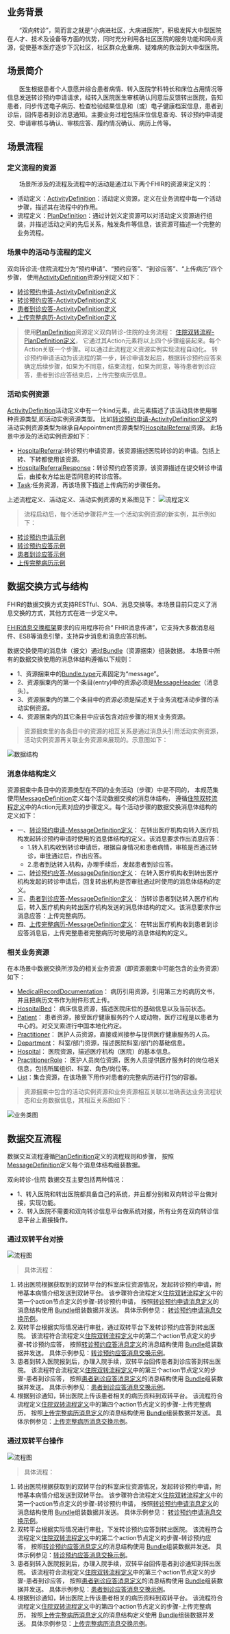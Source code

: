 ## 业务背景

&emsp;&emsp;“双向转诊”，简而言之就是“小病进社区，大病进医院”，积极发挥大中型医院在人才、技术及设备等方面的优势，同时充分利用各社区医院的服务功能和网点资源，促使基本医疗逐步下沉社区，社区群众危重病、疑难病的救治到大中型医院。

## 场景简介

&emsp;&emsp;医生根据患者个人意愿并综合患者病情、转入医院学科特长和床位占用情况等信息发送转诊预约申请请求，经转入医院医生审核确认同意后反馈转出医院，告知患者，同步传送电子病历、检查检验结果信息和（或）电子健康档案信息，患者到诊后，回传患者到诊消息通知。主要业务过程包括床位信息查询、转诊预约申请提交、申请审核与确认、审核应答、履约情况确认、病历上传等。

## 场景流程

### 定义流程的资源

&emsp;&emsp;场景所涉及的流程及流程中的活动是通过以下两个FHIR的资源来定义的：

- 活动定义：[ActivityDefinition](http://www.hl7fhir.cn/R4/activitydefinition.html)：活动定义资源，定义在业务流程中每一个活动步骤，描述其在流程中的作用。
- 流程定义：[PlanDefinition](http://www.hl7fhir.cn/R4/plandefinition.html)：通过计划义定资源可以对活动定义资源进行组装，并描述活动之间的先后关系，触发条件等信息，该资源可描述一个完整的业务流程。


### 场景中的活动与流程的定义
  
 双向转诊流-住院流程分为“预约申请”、“预约应答”、“到诊应答”、“上传病历”四个步骤，
使用[ActivityDefinition](http://www.hl7fhir.cn/R4/activitydefinition.html)资源分别定义如下：

- [转诊预约申请-ActivityDefinition定义](ActivityDefinition-ActivityDefinition-application-for-referral-appointment.html)
- [转诊预约应答-ActivityDefinition定义](ActivityDefinition-ActivityDefinition-application-for-referral-appointment-response.html)
- [患者到诊应答-ActivityDefinition定义](ActivityDefinition-ActivityDefinition-patient-arrive-response.html)
- [上传完整病历-ActivityDefinition定义](ActivityDefinition-ActivityDefinition-medical-records-submitted.html)

> 使用[PlanDefinition](http://www.hl7fhir.cn/R4/plandefinition.html)资源定义双向转诊-住院的业务流程：
[住院双转流程-PlanDefinition定义](PlanDefinition-PlanDefinition-hospital-referral.html)，
它通过其Action元素将以上四个步骤组装起来。每个Action关联一个步骤。可以通过此流程定义资源实例实现流程自动化。
转诊预约申请活动为该流程的第一步，转诊申请发起后，根据转诊预约应答来确定后续步骤，如果为不同意，结束流程，如果为同意，等待患者到诊应答，患者到诊应答结束后，上传完整病历信息。

### 活动实例资源
 [ActivityDefinition](http://www.hl7fhir.cn/R4/activitydefinition.html)活动定义中有一个kind元素，此元素描述了该活动具体使用哪种资源类型,即活动实例资源类型。
比如[转诊预约申请-ActivityDefinition定义](ActivityDefinition-ActivityDefinition-application-for-referral-appointment.html)的活动实例资源类型为继承自Appointment资源类型的[HospitalReferral](StructureDefinition-hospital-referral.html)资源。
此场景中涉及的活动实例资源如下：

- [HospitalReferral](StructureDefinition-hospital-referral.html):转诊预约申请资源，该资源描述医院转诊的的申请。包括上转、下转都使用该资源。
- [HospitalReferralResponse](StructureDefinition-hospital-referral-response.html)：转诊预约应答资源，该资源描述在提交转诊申请后，由接收方给出是否同意的转诊应答。
- [Task](http://www.hl7fhir.cn/R4/task.html):任务资源，再该场景下描述上传病历的步骤任务。

上述流程定义、活动定义、活动实例资源的关系图见下：
![流程定义](PlanDefinition-ActivityDefinition-Task-Relationship.png)


> 流程启动后，每个活动步骤将产生一个活动实例资源的新实例，其示例如下：

- [转诊预约申请示例](Appointment-HospitalReferral-example.html)
- [转诊预约应答示例](AppointmentResponse-HospitalReferralResponse-example.html)
- [患者到诊应答示例](AppointmentResponse-PatientArriveResponse-example.html)
- [上传完整病历示例](Task-Medical-records-submitted-example.html)



## 数据交换方式与结构

FHIR的数据交换方式支持RESTful、SOA、消息交换等。本场景目前只定义了消息交换的方式，其他方式在进一步定义中。

[FHIR消息交换框架](http://www.hl7fhir.cn/R4/messaging.html)要求的应用程序符合“ FHIR消息传递”，它支持大多数消息组件、ESB等消息引擎，支持异步消息和消息应答机制。

数据交换使用的消息体（报文）通过[Bundle](http://www.hl7fhir.cn/R4/bundle.html)（资源捆束）组装数据。
本场景中所有的数据交换使用的消息体结构遵循以下规则：

- 1、资源捆束中的[Bundle.type](http://www.hl7fhir.cn/R4/bundle-definitions.html#Bundle.type)元素固定为“message”。
- 2、资源捆束内的第一个条目(entry)中的资源必须是[MessageHeader](http://www.hl7fhir.cn/R4/messageheader.html)（消息头）。
- 3、资源捆束内的第二个条目中的资源必须是描述关于业务流程活动步骤的活动实例资源。
- 4、资源捆束内的其它条目中应该包含对应步骤的相关业务资源。

> 资源捆束里的各条目中的资源的相互关系是通过消息头引用活动实例资源，活动实例资源再关联业务资源来展现的。示意图如下：

![数据结构](structure-bundle.png)

### 消息体结构定义
资源捆束中条目中的资源类型在不同的业务活动（步骤）中是不同的，
本规范集使用[MessageDefinition](http://www.hl7fhir.cn/R4/messagedefinition.html)定义每个活动数据交换的消息体结构，
遵循[住院双转流程定义](PlanDefinition-PlanDefinition-hospital-referral.html)中的Action元素对应的步骤定义。每个活动步骤的数据交换消息体结构的定义如下：

- 一、[转诊预约申请-MessageDefinition定义](MessageDefinition-MessageDefinition-hospital-referral.html)：
在转出医疗机构向转入医疗机构发起转诊预约申请时使用的消息体结构的定义。该消息要求作出消息应答：
	- 1.转入机构收到转诊申请后，根据自身情况和患者病情，审核是否通过转诊，审批通过后，作出应答。
	- 2.患者到达转入机构，办理手续后，发起患者到诊应答。
- 二、[转诊预约应答-MessageDefinition定义](MessageDefinition-MessageDefinition-hospital-referral-response.html)：
在转入医疗机构收到转出医疗机构发起的转诊申请后，回复转出机构是否审批通过时使用的消息体结构的定义。
- 三、[患者到诊应答-MessageDefinition定义](MessageDefinition-MessageDefinition-patient-arrive-response.html)：
当转诊患者到达转入医疗机构后，转入医疗机构向转出医疗机构发送的消息体结构的定义。该消息要求作出消息应答：上传完整病历。
- 四、[上传完整病历-MessageDefinition定义](MessageDefinition-MessageDefinition-medical-records-submitted.html)：
在转出医疗机构收到患者到诊应答消息后，上传完整患者完整病历时使用的消息体结构的定义。

### 相关业务资源  

在本场景中数据交换所涉及的相关业务资源（即资源捆束中可能包含的业务资源）如下：

- [MedicalRecordDocumentation](https://build.fhir.org/ig/HL7China/CN-CORE-R4/StructureDefinition-medical-record-documentation.html)：
病历引用资源，引用第三方的病历文书，并且把病历文书作为附件形式上传。
- [HospitalBed](https://build.fhir.org/ig/HL7China/CN-CORE-R4/StructureDefinition-hospital-bed.html)：
病床信息资源，描述医院床位的基础信息以及当前状态。
- [Patient](https://build.fhir.org/ig/HL7China/CN-CORE-R4/StructureDefinition-Patient.html)：
患者资源，接受医疗健康服务的个人或动物，医疗过程是以患者为中心的。对交叉索进行中国本地化约定。
- [Practitioner](https://build.fhir.org/ig/HL7China/CN-CORE-R4/StructureDefinition-Practitioner.html)：
医护人员资源，直接或间接参与提供医疗健康服务的人员。
- [Department](https://build.fhir.org/ig/HL7China/CN-CORE-R4/StructureDefinition-Department.html)：
科室/部门资源，描述医院科室/部门的基础信息。
- [Hospital](https://build.fhir.org/ig/HL7China/CN-CORE-R4/StructureDefinition-Hospital.html)：
医院资源，描述医疗机构（医院）的基本信息。
- [PractitionerRole](https://build.fhir.org/ig/HL7China/CN-CORE-R4/StructureDefinition-PractitionerRole.html)：
医护人员岗位资源，医务人员提供医疗服务时的岗位相关信息，包括所属组织、科室、角色/岗位等。
- [List](http://www.hl7fhir.cn/R4/list.html)：集合资源，在该场景下用作对患者的完整病历进行打包的容器。

> 资源捆束中包含的活动实例资源和业务资源相互关联以准确表达业务流程状态和业务数据信息，其相互关系图如下：
  
![业务类图](Class.png)

## 数据交互流程

数据交互流程遵循[PlanDefinition](http://www.hl7fhir.cn/R4/plandefinition.html)定义的流程规则和步骤，
按照[MessageDefinition](http://www.hl7fhir.cn/R4/messagedefinition.html)定义每个消息体结构组装数据。

双向转诊-住院 数据交互主要包括两种情况：

- 1、转入医院和转出医院都具备自己的系统，并且都分别和双向转诊平台做对接，实现功能。
- 2、转入医院不需要和双向转诊信息平台做系统对接，所有业务在双向转诊信息平台上直接操作。
  
### 通过双转平台对接

![流程图](sequence-platform.png)
  
> 具体流程：

1. 转出医院根据获取到的双转平台的科室床位资源情况，发起转诊预约申请，附带基本病情介绍发送到双转平台。
该步骤符合流程定义[住院双转流程定义](PlanDefinition-PlanDefinition-hospital-referral.html)中的第一个action节点定义的步骤-转诊预约申请，
按照[转诊预约申请消息定义](MessageDefinition-MessageDefinition-hospital-referral.html)的消息结构使用
[Bundle](http://www.hl7fhir.cn/R4/bundle.html)组装数据并发送。
具体示例参见： [转诊预约申请消息交换示例](Bundle-Bundle-hospital-referral-example.html)。
2. 双转平台根据实际情况进行审批，通过双转平台下发转诊预约应答到转出医院。
该流程符合流程定义[住院双转流程定义](PlanDefinition-PlanDefinition-hospital-referral.html)中的第二个action节点定义的步骤-转诊预约应答，
按照[转诊预约应答消息定义](MessageDefinition-MessageDefinition-hospital-referral-response.html)的消息结构使用
[Bundle](http://www.hl7fhir.cn/R4/bundle.html)组装数据并发送。
具体示例参见：[转诊预约应答消息交换示例](Bundle-Bundle-hospital-referral-response-example.html)。
3. 患者到转入医院报到后，办理入院手续，双转平台回传患者到诊应答到转出医院。
该流程符合流程定义[住院双转流程定义](PlanDefinition-PlanDefinition-hospital-referral.html)中的第三个action节点定义的步骤-患者到诊应答，
按照[患者到诊应答消息定义](MessageDefinition-MessageDefinition-patient-arrive-response.html)的消息结构使用
[Bundle](http://www.hl7fhir.cn/R4/bundle.html)组装数据并发送。
具体示例参见：[患者到诊应答消息交换示例](Bundle-Bundle-patient-arrive-response-example.html)。
4. 根据到诊通知，转出医院上传该患者相关的病历资料到双转平台。
该流程符合流程定义[住院双转流程定义](PlanDefinition-PlanDefinition-hospital-referral.html)中的第四个action节点定义的步骤-上传完整病历，
按照[上传完整病历消息定义](MessageDefinition-MessageDefinition-medical-records-submitted.html)的消息结构使用
[Bundle](http://www.hl7fhir.cn/R4/bundle.html)组装数据并发送。
具体示例参见：[上传完整病历消息交换示例](Bundle-Bundle-medical-records-submitted-example.html)。

### 通过双转平台操作

![流程图](sequence.png)
  
> 具体流程：

1. 转出医院根据获取到的双转平台的科室床位资源情况，发起转诊预约申请，附带基本病情介绍发送到双转平台。
该步骤符合流程定义[住院双转流程定义](PlanDefinition-PlanDefinition-hospital-referral.html)中的第一个action节点定义的步骤-转诊预约申请，
按照[转诊预约申请消息定义](MessageDefinition-MessageDefinition-hospital-referral.html)的消息结构使用
[Bundle](http://www.hl7fhir.cn/R4/bundle.html)组装数据并发送。
具体示例参见： [转诊预约申请消息交换示例](Bundle-Bundle-hospital-referral-example.html)。
2. 双转平台根据实际情况进行审批，下发转诊预约应答到转出医院。
该流程符合流程定义[住院双转流程定义](PlanDefinition-PlanDefinition-hospital-referral.html)中的第二个action节点定义的步骤-转诊预约应答，
按照[转诊预约应答消息定义](MessageDefinition-MessageDefinition-hospital-referral-response.html)的消息结构使用
[Bundle](http://www.hl7fhir.cn/R4/bundle.html)组装数据并发送。
具体示例参见：[转诊预约应答消息交换示例](Bundle-Bundle-hospital-referral-response-example.html)。
3. 患者到转入医院报到后，办理入院手续，双转平台回传患者到诊通知到转出医院。
该流程符合流程定义[住院双转流程定义](PlanDefinition-PlanDefinition-hospital-referral.html)中的第三个action节点定义的步骤-患者到诊应答，
按照[患者到诊应答消息定义](MessageDefinition-MessageDefinition-patient-arrive-response.html)的消息结构使用
[Bundle](http://www.hl7fhir.cn/R4/bundle.html)组装数据并发送。
具体示例参见：[患者到诊应答消息交换示例](Bundle-Bundle-patient-arrive-response-example.html)。
4. 根据到诊通知，转出医院上传该患者相关的病历资料到双转平台。
该流程符合流程定义[住院双转流程定义](PlanDefinition-PlanDefinition-hospital-referral.html)中的第四个action节点定义的步骤-上传完整病历，
按照[上传完整病历消息定义](MessageDefinition-MessageDefinition-medical-records-submitted.html)的消息结构定义使用
[Bundle](http://www.hl7fhir.cn/R4/bundle.html)组装数据并发送。
具体示例参见：[上传完整病历消息交换示例](Bundle-Bundle-medical-records-submitted-example.html)。
